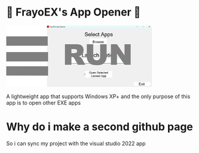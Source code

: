 # 💾 FrayoEX's App Opener 💾

![App Screenshot](RepoImages/RUN.png)

A lightweight app that supports Windows XP+ and the only purpose of this app is to open other EXE apps

# Why do i make a second github page
So i can sync my project with the visual studio 2022 app
